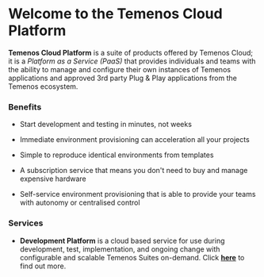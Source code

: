 # Welcome to the **Temenos Cloud Platform**

**Temenos Cloud Platform** is a suite of products offered by Temenos Cloud; it is a *Platform as a Service (PaaS)* that provides individuals and teams with the ability to manage and configure their own instances of Temenos applications and approved 3rd party Plug & Play applications from the Temenos ecosystem.

### Benefits

- Start development and testing in minutes, not weeks

- Immediate environment provisioning can acceleration all your projects

- Simple to reproduce identical environments from templates

- A subscription service that means you don't need to buy and manage expensive hardware

- Self-service environment provisioning that is able to provide your teams with autonomy or centralised control


### Services

- **Development Platform** is a cloud based service for use during development, test, implementation, and ongoing change with configurable and scalable Temenos Suites on-demand. Click [**here**](./home/overview.md) to find out more.




